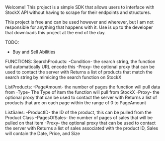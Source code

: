 Welcome! This project is a simple SDK that allows users to interface with StockX API without having to scrape for their endpoints and structures.

This project is free and can be used however and wherever, but I am not responsible for anything that happens with it. Use is up to the developer that downloads this project at the end of the day.

TODO:
- Buy and Sell Abilities

FUNCTIONS:
SearchProducts:
-Condition- the search string, the function will automatically URL encode this
-Proxy- the optional proxy that can be used to contact the server with
Returns a list of products that match the search string by mimicing the search function on StockX

ListProducts:
-PageAmount- the number of pages the function will pull data from
-Type- The Type of item the function will pull from StockX
-Proxy- the optional proxy that can be used to contact the server with
Returns a list of products that are on each page within the range of 0 to PageAmount

ListSales:
-ProductID- the ID of the product, this can be pulled from the Product Class
-PagesOfSales- the number of pages of sales that will be pulled on that item
-Proxy- the optional proxy that can be used to contact the server with
Returns a list of sales associated with the product ID, Sales will contain the Date, Price, and Size
